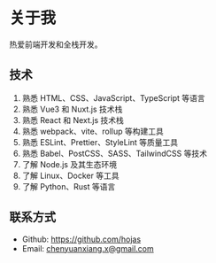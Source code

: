 # 关于我

热爱前端开发和全栈开发。

## 技术

1. 熟悉 HTML、CSS、JavaScript、TypeScript 等语言
2. 熟悉 Vue3 和 Nuxt.js 技术栈
3. 熟悉 React 和 Next.js 技术栈
4. 熟悉 webpack、vite、rollup 等构建工具
5. 熟悉 ESLint、Prettier、StyleLint 等质量工具
6. 熟悉 Babel、PostCSS、SASS、TailwindCSS 等技术
7. 了解 Node.js 及其生态环境
8. 了解 Linux、Docker 等工具
9. 了解 Python、Rust 等语言

## 联系方式

- Github: https://github.com/hojas
- Email: chenyuanxiang.x@gmail.com
